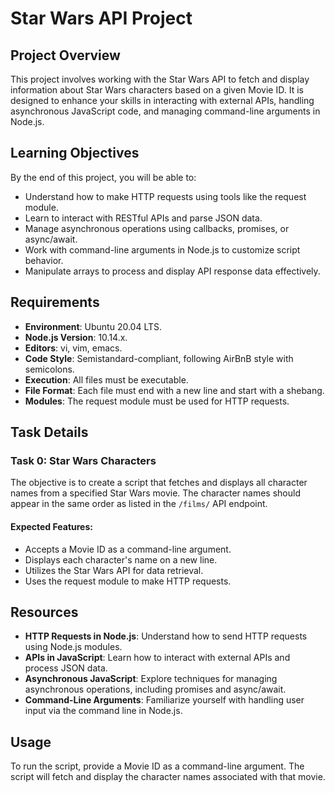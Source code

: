 # Star Wars API Project

## Project Overview
This project involves working with the Star Wars API to fetch and display information about Star Wars characters based on a given Movie ID. It is designed to enhance your skills in interacting with external APIs, handling asynchronous JavaScript code, and managing command-line arguments in Node.js.

## Learning Objectives
By the end of this project, you will be able to:
- Understand how to make HTTP requests using tools like the request module.
- Learn to interact with RESTful APIs and parse JSON data.
- Manage asynchronous operations using callbacks, promises, or async/await.
- Work with command-line arguments in Node.js to customize script behavior.
- Manipulate arrays to process and display API response data effectively.

## Requirements
- **Environment**: Ubuntu 20.04 LTS.
- **Node.js Version**: 10.14.x.
- **Editors**: vi, vim, emacs.
- **Code Style**: Semistandard-compliant, following AirBnB style with semicolons.
- **Execution**: All files must be executable.
- **File Format**: Each file must end with a new line and start with a shebang.
- **Modules**: The request module must be used for HTTP requests.

## Task Details

### Task 0: Star Wars Characters
The objective is to create a script that fetches and displays all character names from a specified Star Wars movie. The character names should appear in the same order as listed in the `/films/` API endpoint.

#### Expected Features:
- Accepts a Movie ID as a command-line argument.
- Displays each character's name on a new line.
- Utilizes the Star Wars API for data retrieval.
- Uses the request module to make HTTP requests.


## Resources
- **HTTP Requests in Node.js**: Understand how to send HTTP requests using Node.js modules.
- **APIs in JavaScript**: Learn how to interact with external APIs and process JSON data.
- **Asynchronous JavaScript**: Explore techniques for managing asynchronous operations, including promises and async/await.
- **Command-Line Arguments**: Familiarize yourself with handling user input via the command line in Node.js.

## Usage
To run the script, provide a Movie ID as a command-line argument. The script will fetch and display the character names associated with that movie.

